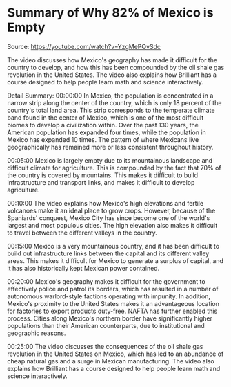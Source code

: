 # Summary of Why 82% of Mexico is Empty

Source: https://youtube.com/watch?v=YzgMePQvSdc

The video discusses how Mexico's geography has made it difficult for the country to develop, and how this has been compounded by the oil shale gas revolution in the United States. The video also explains how Brilliant has a course designed to help people learn math and science interactively.

Detail Summary: 
00:00:00
In Mexico, the population is concentrated in a narrow strip along the center of the country, which is only 18 percent of the country's total land area. This strip corresponds to the temperate climate band found in the center of Mexico, which is one of the most difficult biomes to develop a civilization within. Over the past 130 years, the American population has expanded four times, while the population in Mexico has expanded 10 times. The pattern of where Mexicans live geographically has remained more or less consistent throughout history.

00:05:00
Mexico is largely empty due to its mountainous landscape and difficult climate for agriculture. This is compounded by the fact that 70% of the country is covered by mountains. This makes it difficult to build infrastructure and transport links, and makes it difficult to develop agriculture.

00:10:00
The video explains how Mexico's high elevations and fertile volcanoes make it an ideal place to grow crops. However, because of the Spaniards' conquest, Mexico City has since become one of the world's largest and most populous cities. The high elevation also makes it difficult to travel between the different valleys in the country.

00:15:00
Mexico is a very mountainous country, and it has been difficult to build out infrastructure links between the capital and its different valley areas. This makes it difficult for Mexico to generate a surplus of capital, and it has also historically kept Mexican power contained.

00:20:00
Mexico's geography makes it difficult for the government to effectively police and patrol its borders, which has resulted in a number of autonomous warlord-style factions operating with impunity. In addition, Mexico's proximity to the United States makes it an advantageous location for factories to export products duty-free. NAFTA has further enabled this process. Cities along Mexico's northern border have significantly higher populations than their American counterparts, due to institutional and geographic reasons.

00:25:00
The video discusses the consequences of the oil shale gas revolution in the United States on Mexico, which has led to an abundance of cheap natural gas and a surge in Mexican manufacturing. The video also explains how Brilliant has a course designed to help people learn math and science interactively.

